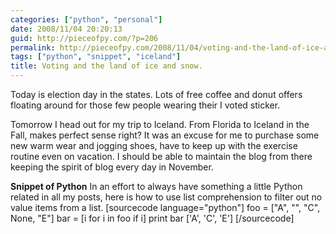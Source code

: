 ```yaml
---
categories: ["python", "personal"]
date: 2008/11/04 20:20:13
guid: http://pieceofpy.com/?p=206
permalink: http://pieceofpy.com/2008/11/04/voting-and-the-land-of-ice-and-snow/
tags: ["python", "snippet", "iceland"]
title: Voting and the land of ice and snow.
---
```

Today is election day in the states. Lots of free coffee and donut offers floating around for those few people wearing their I voted sticker.

Tomorrow I head out for my trip to Iceland. From Florida to Iceland in the Fall, makes perfect sense right? It was an excuse for me to purchase some new warm wear and jogging shoes, have to keep up with the exercise routine even on vacation. I should be able to maintain the blog from there keeping the spirit of blog every day in November.

<strong>Snippet of Python</strong>
In an effort to always have something a little Python related in all my posts, here is how to use list comprehension to filter out no value items from a list.
[sourcecode language="python"]
foo = ["A", "", "C", None, "E"]
bar = [i for i in foo if i]
print bar
['A', 'C', 'E']
[/sourcecode]

